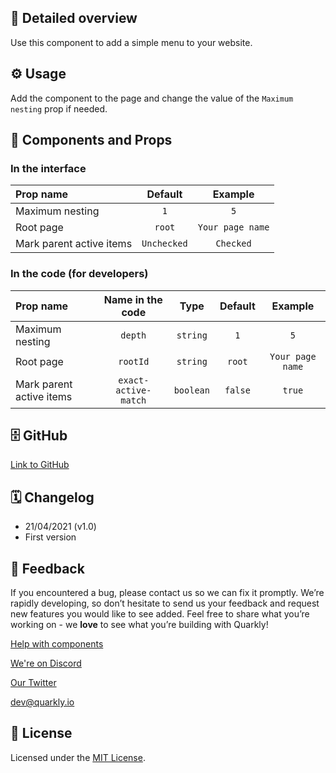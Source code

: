 ## 📖 Detailed overview

Use this component to add a simple menu to your website.

## ⚙️ Usage

Add the component to the page and change the value of the `Maximum nesting` prop if needed.

## 🧩 Components and Props

### In the interface

| Prop name                |   Default   |     Example      |
| :----------------------- | :---------: | :--------------: |
| Maximum nesting          |     `1`     |       `5`        |
| Root page                |   `root`    | `Your page name` |
| Mark parent active items | `Unchecked` |    `Checked`     |

### In the code (for developers)

| Prop name                |   Name in the code   |   Type    | Default |     Example      |
| :----------------------- | :------------------: | :-------: | :-----: | :--------------: |
| Maximum nesting          |       `depth`        | `string`  |   `1`   |       `5`        |
| Root page                |       `rootId`       | `string`  | `root`  | `Your page name` |
| Mark parent active items | `exact-active-match` | `boolean` | `false` |      `true`      |

## 🗄 GitHub

[Link to GitHub](https://github.com/quarkly/community-kit/blob/master/src/Menu.js)

## 🗓 Changelog

-   21/04/2021 (v1.0)
-   First version

## 📮 Feedback

If you encountered a bug, please contact us so we can fix it promptly. We’re rapidly developing, so don’t hesitate to send us your feedback and request new features you would like to see added. Feel free to share what you’re working on - we **love** to see what you’re building with Quarkly!

[Help with components](https://community.quarkly.io/c/requests/11)

[We're on Discord](https://discord.gg/SuF9vCMJGW)

[Our Twitter](https://twitter.com/quarklyapp)

[dev@quarkly.io](mailto:dev@quarkly.io)

## 📝 License

Licensed under the [MIT License](https://raw.githubusercontent.com/quarkly/community-kit/master/LICENSE).
